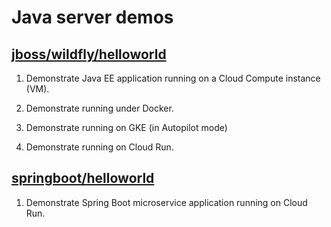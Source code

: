 # Java server demos

## [jboss/wildfly/helloworld](jboss/wildfly/helloworld)

1. Demonstrate Java EE application running on a Cloud Compute instance (VM).

2. Demonstrate running under Docker.

3. Demonstrate running on GKE (in Autopilot mode)

4. Demonstrate running on Cloud Run.

## [springboot/helloworld](springboot/helloworld)

1. Demonstrate Spring Boot microservice application running on Cloud Run.
